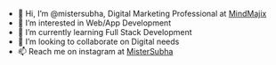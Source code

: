- 👋 Hi, I’m @mistersubha, Digital Marketing Professional at <a href="https://mindmajix.com">MindMajix</a>
- 👀 I’m interested in Web/App Development
- 🌱 I’m currently learning Full Stack Development
- 💞️ I’m looking to collaborate on Digital needs
- 📫 Reach me on instagram at <a href="https://instagram.com/mistersubha">MisterSubha</a>


<!---
mistersubha/mistersubha is a ✨ special ✨ repository because its `README.md` (this file) appears on your GitHub profile.
You can click the Preview link to take a look at your changes.
--->
